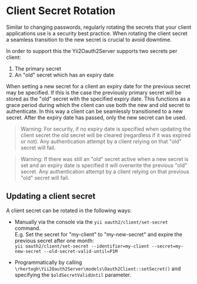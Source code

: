 Client Secret Rotation
======================

Similar to changing passwords, regularly rotating the secrets that your client applications use is a security best 
practice. When rotating the client secret a seamless transition to the new secret is crucial to avoid downtime.

In order to support this the Yii2Oauth2Server supports two secrets per client:
1. The primary secret
2. An "old" secret which has an expiry date

When setting a new secret for a client an expiry date for the previous secret may be specified. If this is the case
the previously primary secret will be stored as the "old" secret with the specified expiry date. This functions 
as a grace period during which the client can use both the new and old secret to authenticate. In this way a client can 
be seamlessly transitioned to a new secret.
After the expiry date has passed, only the new secret can be used.

> Warning: For security, if no expiry date is specified when updating the client secret the old secret will be cleared
  (regardless if it was expired or not).
  Any authentication attempt by a client relying on that "old" secret will fail.

> Warning: If there was still an "old" secret active when a new secret is set and an expiry date is specified
  it will overwrite the previous "old" secret.
  Any authentication attempt by a client relying on that previous "old" secret will fail.

Updating a client secret
------------------------

A client secret can be rotated in the following ways:

* Manually via the console via the `yii oauth2/client/set-secret` command.  
  E.g. Set the secret for "my-client" to "my-new-secret" and expire the previous secret after one month:  
  `yii oauth2/client/set-secret --identifier=my-client --secret=my-new-secret --old-secret-valid-until=P1M`
  
* Programmatically by calling `\rhertogh\Yii2Oauth2Server\models\Oauth2Client::setSecret()`
  and specifying the `$oldSecretValidUntil` parameter.
